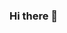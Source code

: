 ### Hi there 👋

<!--
**sailajalakkakula/SailajaLakkakula** is a ✨ _special_ ✨ repository because its `README.md` (this file) appears on your GitHub profile.

Here are some ideas to get you started:

- 🔭 I’m currently working on GithUB...
- 🌱 I’m currently learning WebApp's...
- 👯 I’m looking to collaborate on ...
- 🤔 I’m looking for help with Git...
- 💬 Ask me about ...
- 📫 How to reach me: ...
- 😄 Pronouns: ...
- ⚡ Fun fact: ...
-->
